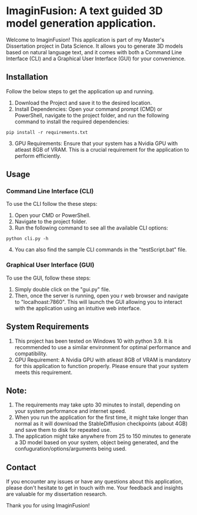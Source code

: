 # ImaginFusion: A text guided 3D model generation application.

Welcome to ImaginFusion! This application is part of my Master's Dissertation project in Data Science. It allows you to generate 3D models based on natural language text, and it comes with both a Command Line Interface (CLI) and a Graphical User Interface (GUI) for your convenience.

## Installation

Follow the below steps to get the application up and running.

1. Download the Project and save it to the desired location.
2. Install Dependencies: Open your command prompt (CMD) or PowerShell, navigate to the project folder, and run the following command to install the required dependencies:
```
pip install -r requirements.txt
```
3. GPU Requirements: Ensure that your system has a Nvidia GPU with atleast 8GB of VRAM. This is a crucial requirement for the application to perform efficiently.

## Usage

### Command Line Interface (CLI)

To use the CLI follow the these steps:
1. Open your CMD or PowerShell.
2. Navigate to the project folder.
3. Run the following command to see all the available CLI options:
```
python cli.py -h
```
4. You can also find the sample CLI commands in the "testScript.bat" file.

### Graphical User Interface (GUI)
To use the GUI, follow these steps:
1. Simply double click on the "gui.py" file.
2. Then, once the server is running, open you r web browser and navigate to "localhoast:7860". This will launch the GUI allowing you to interact with the application using an intuitive web interface.

## System Requirements

1. This project has been tested on Windows 10 with python 3.9. It is recommended to use a similar environment for optimal performance and compatibility.
2. GPU Requirement: A Nvidia GPU with atleast 8GB of VRAM is mandatory for this application to function properly. Please ensure that your system meets this requirement.

## Note:
1. The requirements may take upto 30 minutes to install, depending on your system performance and internet speed.
2. When you run the application for the first time, it might take longer than normal as it will download the StableDiffusion checkpoints (about 4GB) and save them to disk for repeated use.
3. The application might take anywhere from 25 to 150 minutes to generate a 3D model based on your system, object being generated, and the confuguration/options/arguments being used.

## Contact
If you encounter any issues or have any questions about this application, please don't hesitate to get in touch with me. Your feedback and insights are valuable for my dissertation research.

Thank you for using ImaginFusion!
